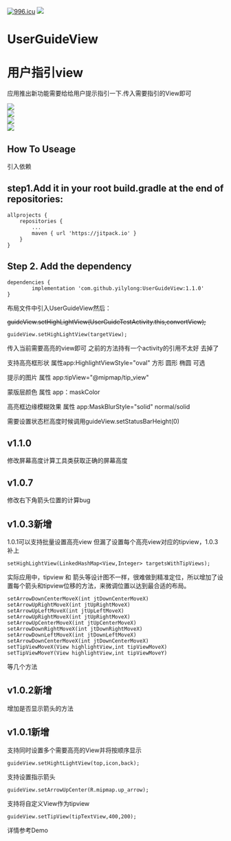 <a href="https://996.icu"><img src="https://img.shields.io/badge/link-996.icu-red.svg" alt="996.icu"></a>
[![](https://jitpack.io/v/yilylong/UserGuideView.svg)](https://jitpack.io/#yilylong/UserGuideView)
# UserGuideView
用户指引view
====
应用推出新功能需要给给用户提示指引一下.传入需要指引的View即可

![](/guide1.png)</br>
![](/guide2.png)</br>
![](/guide3.png)</br>
<img src='/GIF.gif'/>

How To Useage
----
引入依赖

step1.Add it in your root build.gradle at the end of repositories:
-
    allprojects {
		repositories {
			...
			maven { url 'https://jitpack.io' }
		}
	}

Step 2. Add the dependency
-
    dependencies {
	        implementation 'com.github.yilylong:UserGuideView:1.1.0'
	}


布局文件中引入UserGuideView然后：

<del>guideView.setHighLightView(UserGuideTestActivity.this,convertView);</del>

    guideView.setHighLightView(targetView);
  
传入当前需要高亮的view即可 之前的方法持有一个activity的引用不太好  去掉了

支持高亮框形状 属性app:HighlightViewStyle="oval" 方形 圆形 椭圆 可选

提示的图片  属性 app:tipView="@mipmap/tip_view"

蒙版层颜色 属性 app：maskColor

高亮框边缘模糊效果 属性  app:MaskBlurStyle="solid" normal/solid

需要设置状态栏高度时候调用guideView.setStatusBarHeight(0)

v1.1.0
-
修改屏幕高度计算工具类获取正确的屏幕高度

v1.0.7
-
修改右下角箭头位置的计算bug

v1.0.3新增
-
1.0.1可以支持批量设置高亮view 但漏了设置每个高亮view对应的tipview，1.0.3补上

    setHighLightView(LinkedHashMap<View,Integer> targetsWithTipViews);
    
实际应用中，tipview 和 箭头等设计图不一样，很难做到精准定位，所以增加了设置每个箭头和tipview位移的方法，来微调位置以达到最合适的布局。

    setArrowDownCenterMoveX(int jtDownCenterMoveX)
    setArrowUpRightMoveX(int jtUpRightMoveX)
    setArrowUpLeftMoveX(int jtUpLeftMoveX)
    setArrowUpRightMoveX(int jtUpRightMoveX)
    setArrowUpCenterMoveX(int jtUpCenterMoveX)
    setArrowDownRightMoveX(int jtDownRightMoveX)
    setArrowDownLeftMoveX(int jtDownLeftMoveX)
    setArrowDownCenterMoveX(int jtDownCenterMoveX)
    setTipViewMoveX(View highlightView,int tipViewMoveX)
    setTipViewMoveY(View highlightView,int tipViewMoveY)
    
等几个方法

v1.0.2新增
-
增加是否显示箭头的方法
    
v1.0.1新增
-

支持同时设置多个需要高亮的View并将按顺序显示

    guideView.setHightLightView(top,icon,back);

支持设置指示箭头

    guideView.setArrowUpCenter(R.mipmap.up_arrow);

支持将自定义View作为tipview

    guideView.setTipView(tipTextView,400,200);

详情参考Demo




